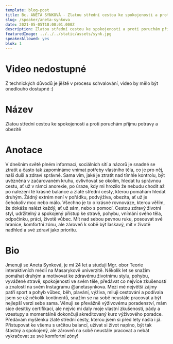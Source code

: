 ```yaml
---
template: blog-post
title: Bc. ANETA SYNKOVÁ - Zlatou střední cestou ke spokojenosti a proti poruchám příjmu potravy a obezitě
slug: /speaker/aneta-synkova
date: 2021-05-05T18:00:01.000Z
description: Zlatou střední cestou ke spokojenosti a proti poruchám příjmu potravy a obezitě
featuredImage: ../../../static/assets/synk.jpg
speakerAllowed: yes
blok: 1
---
```

# Video nedostupné
Z technických důvodů je jěště v procesu schvalování, video by mělo být onedlouho dostupné :)

# Název
Zlatou střední cestou ke spokojenosti a proti poruchám příjmu potravy a obezitě
# Anotace
V dnešním světě plném informací, sociálních sítí a názorů je snadné se ztratit a často tak zapomínáme vnímat potřeby vlastního těla, co je pro něj, naši duši a zdraví správné. Sama vím, jaké je ztratit nad tímhle kontrolu, být uvězněná v začarovaném kruhu, ovlivňovat se okolím, hledat tu správnou cestu, ať už v rámci anorexie, po úraze, kdy mi hrozilo že nebudu chodit až po nalezení té krásné balance a zlaté střední cesty, kterou pomáhám hledat druhým. Žádný extrém není v pořádku, podvýživa, obezita, ať už je čehokoliv moc nebo málo. Všechno je to o krásné rovnováze, kterou věřím, že dokáže nalézt každý, ať už sám, nebo s pomocí. Cestou zdravý životní styl, udržitelný a spokojený přístup ke stravě, pohybu, vnímání svého těla, odpočinku, práci, životě vůbec. Mít nad sebou pevnou ruku, posouvat své hranice, komfortní zónu, ale zároveň k sobě být laskavý, mít v životě nadhled a své zdraví jako prioritu.
# Bio
Jmenuji se Aneta Synková, je mi 24 let a studuji Mgr. obor Teorie interaktivních médií na Masarykově univerzitě. Několik let se snažím pomáhat druhým a motivovat ke zdravému životnímu stylu, pohybu, vyvážené stravě, spokojenosti ve svém těle, předávat co nejvíce zkušeností a znalostí na svém Instagramu @anetasynkova. Mezi mé největší zájmy patří sport a pohyb vůbec, běh, plavání, výživa, miluji cestování a podívala jsem se už několik kontinentů, snažím se na sobě neustále pracovat a být nejlepší verzi sebe sama. Věnuji  se převážně výživovému poradenství, mám sice desítky certifikací, ale nejvíc mi daly moje vlastní zkušenosti, pády a vzestupy a momentálně dokončuji akreditovaný kurz výživového poradce.​ Předávám myšlenku zlaté střední cesty, kterou jsem si před lety našla i já. Přistupovat ke všemu s určitou balancí, užívat si život naplno, být tak šťastný a spokojený, ale zároveň na sobě neustále pracovat a nebát vykračovat ze své komfortní zóny!